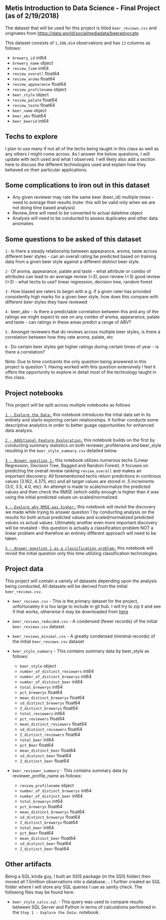 ## Metis Introduction to Data Science - Final Project (as of 2/19/2018)

The dataset that will be used for this project is titled `beer_reviews.csv` and originates from https://data.world/socialmediadata/beeradvocate

This dataset consists of `1,586,614` observations and has `13` columns as follows:
* `brewery_id`            int64
* `brewery_name`          object
* `review_time`           int64
* `review_overall`        float64
* `review_aroma`          float64
* `review_appearance`     float64
* `review_profilename`    object
* `beer_style`            object
* `review_palate`         float64
* `review_taste`          float64
* `beer_name`             object
* `beer_abv`              float64
* `beer_beerid`           int64

## Techs to explore
I plan to use many if not all of the techs being taught in this class as well as any others I might come across. As I answer the below questions, I will update with tech used and what I observed.  I will likely also add a section here to discuss the different technologies used and explain how they behaved on their particular applications.


## Some complications to iron out in this dataset
* Any given reviewer may rate the same beer (beer_id) multiple times - need to average their results (note: this will be valid only when we are not doing time based analysis)
* Review_time will need to be converted to actual datetime object
* Analysis will need to be conducted to assess duplicates and other data anomalies

## Some questions to be asked of this dataset
`1-` Is there a steady relationship between appearance, aroma, taste across different beer styles - can an overall rating be predicted based on training data from a given beer style against a different distinct beer style.  

`2-` Of aroma, appearance, palate and taste - what attribute or combo of attributes can lead to an average review (=3), poor review (<3) good review (>3) - what techs to use? linear regression, decision tree, random forest

`3-` How biased are raters to begin with e.g.  if a given rater has provided consistently high marks for a given beer style, how does this compare with different beer styles they have reviewed

`4-` beer_abv - Is there a predictable correlation between this and any of the ratings we might expect to see on any combo of aroma, appearance, palate and taste - can ratings in these areas predict a range of ABV? 

`5-` Amongst reviewers that do reviews across multiple beer styles, is there a correlation between how they rate aroma, palate, etc

`6-` Do certain beer styles get higher ratings during certain times of year - is there a correlation?

Note: Due to time contraints the only question being answered in this project is question 1.  Having worked with this question extensively I feel it offers the opportunity to explore in detail most of the technology taught in this class.

## Project notebooks
This project will be split across multiple notebooks as follows

[`1 - Explore the Data:`](https://github.com/tomdynares/BeerRatings/blob/master/notebooks/1-Explore%20Data.ipynb) this notebook introduces the intial data set in its entirety and starts exploring certain relationships. It further conducts some descriptive analytics in order to better guage opportunities for enhanced data analysis.

[`2 - Additional Feature Exploration:`](https://github.com/tomdynares/BeerRatings/blob/master/notebooks/2%20-%20Additional%20Feature%20Exploration.pynb) this notebook builds on the first by conducting summary statistics on both reviewer_profilename and beer_style resulting in the `beer_style_summary.csv` detailed below.

[`3 - Answer question 1:`](https://github.com/tomdynares/BeerRatings/blob/master/notebooks/3%20-%20Answer%20question%201.pynb) this notebook utilizes numerous techs (Linear Regression, Decision Tree, Bagged and Random Forest).  It focuses on predicting the overall review ranking `review_overall` and makes an important discovery: All forementioned techs return predictions in continous values (3.162, 4.375, etc) and all target values are stored in .5 increments (3.0, 3.5, 4.0, etc).  An attempt is made to scale/normalize the predicted values and then check the RMSE (which oddly enough is higher than it was using the initial predicted values un-scaled/normalized.

[`4 - Explore why RMSE was higher:`](https://github.com/tomdynares/BeerRatings/blob/master/notebooks/4%20-%20Explore%20why%20RMSE%20was%20higher.pynb) this notebook will revisit the discovery we made while trying to answer question 1 by conducting analysis on the results for both actual predicted values and scaled/normalized predicted values vs actual values.  Ultimately another even more important discovery will be revealed - this question is actually a classification problem NOT a linear problem and therefore an entirely different approach will need to be taken.

[`5 - Answer question 1 as a classification problem:`](https://github.com/tomdynares/BeerRatings/blob/master/notebooks/5%20-%20Answer%20question%201%20as%20a%20classification%20problem.pynb) this notebook will revisit the initial question only this time utilizing classification technologies.


## Project data
This project will contain a variety of datasets depending upon the analysis being conducted,  All datasets will be derived from the initial `beer_reviews.csv`.

* `beer_reviews.csv` - This is the primary dataset for the project, unfortunately it is too large to include in git hub.  I will try to zip it and see if that works, otherwise it may be downloaded from [here](https://data.world/socialmediadata/beeradvocate)

* `beer_reviews_reducded.csv` - A condensed (fewer records) of the initial `beer_reviews.csv` dataset
 
* `beer_reviews_minimal.csv` - A greatly condensed (minimal records) of the initial `beer_reviews.csv` dataset

* `beer_style_summary` - This contains summary data by beer_style as follows:
	* `beer_style`      				  object
	* `number_of_distinct_reviewers`      int64
	* `number_of_distinct_brewerys`       int64
	* `number_of_distinct_beer`           int64
	* `total_brewerys`                    int64
	* `pct_brewerys`                    float64
	* `mean_distinct_brewerys`          float64
	* `sd_distinct_brewerys`            float64
	* `Z_distinct_brewerys`             float64
	* `total_reviewers`                   int64
	* `pct_reviewers`                   float64
	* `mean_distinct_reviewers`         float64
	* `sd_distinct_reviewers`           float64
	* `Z_distinct_reviewers`            float64
	* `total_beer`                        int64
	* `pct_Beer`                        float64
	* `mean_distinct_beer`              float64
	* `sd_distinct_beer`                float64
	* `Z_distinct_beer`                 float64

* `beer_reviewer_summary` - This contains summary data by reviewer_profile_name as follows:
	* `review_profilename`      		  object
	* `number_of_distinct_brewerys`       int64
	* `number_of_distinct_beer`           int64
	* `total_brewerys`                    int64
	* `pct_brewerys`                    float64
	* `mean_distinct_brewerys`          float64
	* `sd_distinct_brewerys`            float64
	* `Z_distinct_brewerys`             float64
	* `total_beer`                        int64
	* `pct_Beer`                        float64
	* `mean_distinct_beer`              float64
	* `sd_distinct_beer`                float64
	* `Z_distinct_beer`                 float64

## Other artifacts
Being a SQL kinda guy, I built an SSIS package (in the SSIS folder) then moved all 1.5million observations into a database.... I further created an SQL folder where I will store any SQL queries I use as sanity check.  The following files may be found here:

* `beer_style_calcs.sql` - This query was used to compare results between SQL Server and Python in terms of calculations perfomred in the `Step 1 - Explore the Data:` notebook.